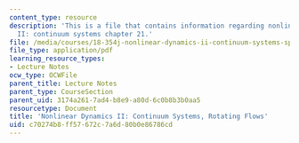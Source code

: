 ```yaml
---
content_type: resource
description: 'This is a file that contains information regarding nonlinear dynamics
  II: continuum systems chapter 21.'
file: /media/courses/18-354j-nonlinear-dynamics-ii-continuum-systems-spring-2015/c70274b8ff57672c7a6d80b0e86786cd_MIT18_354JS15_Ch21.pdf
file_type: application/pdf
learning_resource_types:
- Lecture Notes
ocw_type: OCWFile
parent_title: Lecture Notes
parent_type: CourseSection
parent_uid: 3174a261-7ad4-b8e9-a80d-6c0b8b3b0aa5
resourcetype: Document
title: 'Nonlinear Dynamics II: Continuum Systems, Rotating Flows'
uid: c70274b8-ff57-672c-7a6d-80b0e86786cd
---
```

